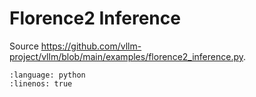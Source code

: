 # Florence2 Inference

Source <https://github.com/vllm-project/vllm/blob/main/examples/florence2_inference.py>.

```{literalinclude} ../../../../examples/florence2_inference.py
:language: python
:linenos: true
```

